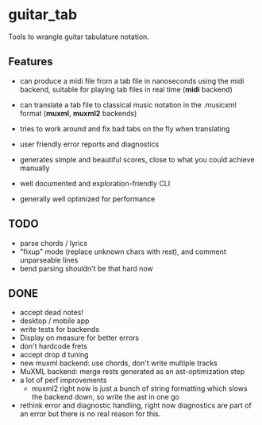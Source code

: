 # guitar_tab
Tools to wrangle guitar tabulature notation.

## Features
- can produce a midi file from a tab file in nanoseconds using the midi backend, suitable for playing tab files in real time (**midi** backend)
- can translate a tab file to classical music notation in the .musicxml format (**muxml**, **muxml2** backends)

- tries to work around and fix bad tabs on the fly when translating
- user friendly error reports and diagnostics
- generates simple and beautiful scores, close to what you could achieve manually
- well documented and exploration-friendly CLI
- generally well optimized for performance

## TODO
- parse chords / lyrics
- "fixup" mode (replace unknown chars with rest), and comment unparseable lines
- bend parsing shouldn't be that hard now
## DONE
- accept dead notes!
- desktop / mobile app
- write tests for backends
- Display on measure for better errors
- don't hardcode frets
- accept drop d tuning
- new muxml backend: use chords, don't write multiple tracks
- MuXML backend: merge rests generated as an ast-optimization step
- a lot of perf improvements
    - muxml2 right now is just a bunch of string formatting which slows the backend down, so write the ast in one go
- rethink error and diagnostic handling, right now diagnostics are part of an error but there is no real reason for this.
